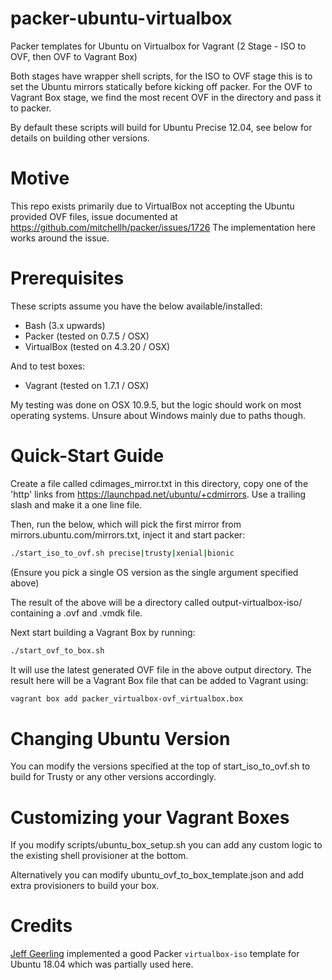 packer-ubuntu-virtualbox
========================

Packer templates for Ubuntu on Virtualbox for Vagrant (2 Stage - ISO to OVF, then OVF to Vagrant Box)

Both stages have wrapper shell scripts, for the ISO to OVF stage this is to set the Ubuntu mirrors statically
before kicking off packer. For the OVF to Vagrant Box stage, we find the most recent OVF in the directory
and pass it to packer.

By default these scripts will build for Ubuntu Precise 12.04, see below for details on building other versions.

# Motive

This repo exists primarily due to VirtualBox not accepting the Ubuntu provided OVF files, issue documented at https://github.com/mitchellh/packer/issues/1726
The implementation here works around the issue.

# Prerequisites

These scripts assume you have the below available/installed:

- Bash (3.x upwards)
- Packer (tested on 0.7.5 / OSX)
- VirtualBox (tested on 4.3.20 / OSX)

And to test boxes:

- Vagrant (tested on 1.7.1 / OSX)

My testing was done on OSX 10.9.5, but the logic should work on most operating systems. Unsure about Windows mainly due to paths though.

# Quick-Start Guide

Create a file called cdimages_mirror.txt in this directory, copy one of the 'http' links from https://launchpad.net/ubuntu/+cdmirrors. Use a trailing slash and make it a one line file.

Then, run the below, which will pick the first mirror from mirrors.ubuntu.com/mirrors.txt, inject it and start packer:

```bash
./start_iso_to_ovf.sh precise|trusty|xenial|bionic
```

(Ensure you pick a single OS version as the single argument specified above)

The result of the above will be a directory called output-virtualbox-iso/ containing a .ovf and .vmdk file.

Next start building a Vagrant Box by running:

```bash
./start_ovf_to_box.sh
```

It will use the latest generated OVF file in the above output directory. The result here will be a Vagrant Box file that can be added to Vagrant using:

```bash
vagrant box add packer_virtualbox-ovf_virtualbox.box
```

# Changing Ubuntu Version

You can modify the versions specified at the top of start_iso_to_ovf.sh to build for Trusty or any other versions accordingly.

# Customizing your Vagrant Boxes

If you modify scripts/ubuntu_box_setup.sh you can add any custom logic to the existing shell provisioner at the bottom.

Alternatively you can modify ubuntu_ovf_to_box_template.json and add extra provisioners to build your box.

# Credits

[Jeff Geerling](https://github.com/geerlingguy/packer-ubuntu-1804) implemented a good Packer `virtualbox-iso` template for Ubuntu 18.04 which was partially used here.
